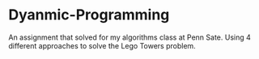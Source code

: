 # Dyanmic-Programming
An assignment that solved for my algorithms class at Penn Sate. Using 4 different approaches to solve the Lego Towers problem. 
